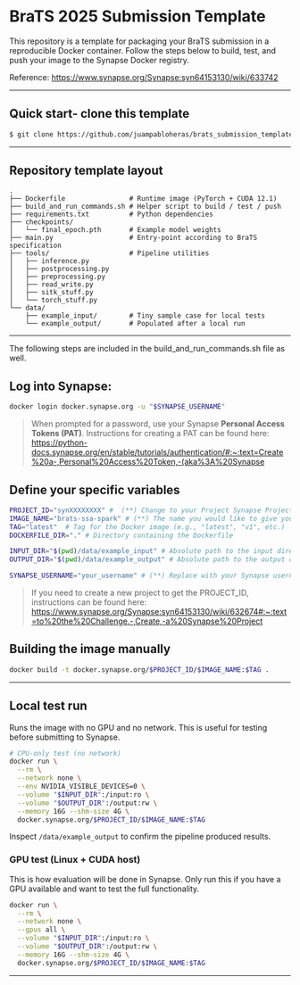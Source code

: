 # BraTS 2025 Submission Template

This repository is a template for packaging your BraTS submission in a reproducible Docker container. 
Follow the steps below to build, test, and push your image to the Synapse Docker registry.

Reference: https://www.synapse.org/Synapse:syn64153130/wiki/633742

---
##  Quick start- clone this template

```bash
$ git clone https://github.com/juampabloheras/brats_submission_template.git && cd brats_submission_template
```
---

##  Repository template layout

```text
.
├── Dockerfile                # Runtime image (PyTorch + CUDA 12.1)
├── build_and_run_commands.sh # Helper script to build / test / push
├── requirements.txt          # Python dependencies
├── checkpoints/
│   └── final_epoch.pth       # Example model weights
├── main.py                   # Entry‑point according to BraTS specification
├── tools/                    # Pipeline utilities
│   ├── inference.py
│   ├── postprocessing.py
│   ├── preprocessing.py
│   ├── read_write.py
│   ├── sitk_stuff.py
│   └── torch_stuff.py
└── data/
    ├── example_input/        # Tiny sample case for local tests
    └── example_output/       # Populated after a local run
```

---

The following steps are included in the build_and_run_commands.sh file as well.

## Log into Synapse:

   ```bash
   docker login docker.synapse.org -u "$SYNAPSE_USERNAME" 
   ```

> When prompted for a password, use your Synapse **Personal Access Tokens (PAT)**. Instructions for creating a PAT can be found here: https://python-docs.synapse.org/en/stable/tutorials/authentication/#:~:text=Create%20a-,Personal%20Access%20Token,-(aka%3A%20Synapse

## Define your specific variables
```bash
PROJECT_ID="synXXXXXXXX" #  (**) Change to your Project Synapse Project ID (same as the one in the val)
IMAGE_NAME="brats-ssa-spark" # (**) The name you would like to give your Docker image 
TAG="latest"  # Tag for the Docker image (e.g., "latest", "v1", etc.)
DOCKERFILE_DIR="." # Directory containing the Dockerfile

INPUT_DIR="$(pwd)/data/example_input" # Absolute path to the input directory 
OUTPUT_DIR="$(pwd)/data/example_output" # Absolute path to the output directory

SYNAPSE_USERNAME="your_username" # (**) Replace with your Synapse username 
```
> If you need to create a new project to get the PROJECT_ID, instructions can be found here: https://www.synapse.org/Synapse:syn64153130/wiki/632674#:~:text=to%20the%20Challenge.-,Create,-a%20Synapse%20Project

##  Building the image manually

```bash
docker build -t docker.synapse.org/$PROJECT_ID/$IMAGE_NAME:$TAG .
```


---

##  Local test run

Runs the image with no GPU and no network. This is useful for testing before submitting to Synapse.
```bash
# CPU‑only test (no network)
docker run \
  --rm \
  --network none \
  --env NVIDIA_VISIBLE_DEVICES=0 \
  --volume "$INPUT_DIR":/input:ro \
  --volume "$OUTPUT_DIR":/output:rw \
  --memory 16G --shm-size 4G \
  docker.synapse.org/$PROJECT_ID/$IMAGE_NAME:$TAG
```

Inspect `/data/example_output` to confirm the pipeline produced results.

### GPU test (Linux + CUDA host)
This is how evaluation will be done in Synapse. Only run this if you have a GPU available and want to test the full functionality.
```bash
docker run \
  --rm \
  --network none \
  --gpus all \
  --volume "$INPUT_DIR":/input:ro \
  --volume "$OUTPUT_DIR":/output:rw \
  --memory 16G --shm-size 4G \
  docker.synapse.org/$PROJECT_ID/$IMAGE_NAME:$TAG
```

---


